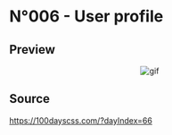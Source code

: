 # N°006 - User profile

## Preview
<p align="center">
<img src="https://user-images.githubusercontent.com/51888438/107890415-4eb0b080-6f19-11eb-95e4-b9cca2e3ed76.gif" alt="gif" >
</p>

## Source
https://100dayscss.com/?dayIndex=66
